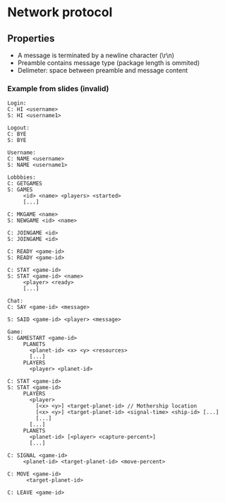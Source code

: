 # Network protocol
## Properties
- A message is terminated by a newline character (\r\n)
- Preamble contains message type (package length is ommited)
- Delimeter: space between preamble and message content

### Example from slides (invalid)
```
Login:
C: HI <username>
S: HI <username1>

Logout:
C: BYE
S: BYE

Username:
C: NAME <username>
S: NAME <username1>

Lobbbies:
C: GETGAMES
S: GAMES
     <id> <name> <players> <started>
     [...]

C: MKGAME <name>
S: NEWGAME <id> <name>

C: JOINGAME <id>
S: JOINGAME <id>

C: READY <game-id>
S: READY <game-id>

C: STAT <game-id>
S: STAT <game-id> <name>
     <player> <ready>
     [...]

Chat:
C: SAY <game-id> <message>

S: SAID <game-id> <player> <message>

Game:
S: GAMESTART <game-id>
     PLANETS
       <planet-id> <x> <y> <resources>
       [...]
     PLAYERS
       <player> <planet-id>

C: STAT <game-id>
S: STAT <game-id>
     PLAYERS
       <player>
         [<x> <y>] <target-planet-id> // Mothership location
         [<x> <y>] <target-planet-id> <signal-time> <ship-id> [...]
         [...]
       [...]
     PLANETS
       <planet-id> [<player> <capture-percent>]
       [...]

C: SIGNAL <game-id>
     <planet-id> <target-planet-id> <move-percent>

C: MOVE <game-id>
      <target-planet-id>

C: LEAVE <game-id>
```